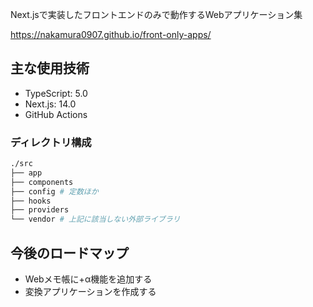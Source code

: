 Next.jsで実装したフロントエンドのみで動作するWebアプリケーション集

https://nakamura0907.github.io/front-only-apps/

## 主な使用技術

- TypeScript: 5.0
- Next.js: 14.0
- GitHub Actions

### ディレクトリ構成

```bash
./src
├── app
├── components
├── config # 定数ほか
├── hooks
├── providers
└── vendor # 上記に該当しない外部ライブラリ
```

## 今後のロードマップ

- Webメモ帳に+α機能を追加する
- 変換アプリケーションを作成する
